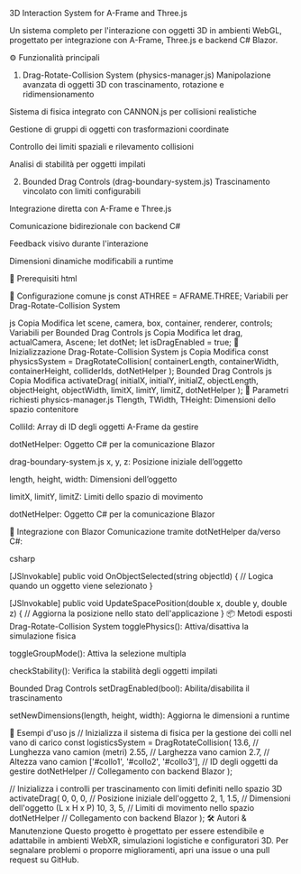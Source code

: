 3D Interaction System for A-Frame and Three.js


Un sistema completo per l'interazione con oggetti 3D in ambienti WebGL, progettato per integrazione con A-Frame, Three.js e backend C# Blazor.

⚙️ Funzionalità principali
1. Drag-Rotate-Collision System (physics-manager.js)
Manipolazione avanzata di oggetti 3D con trascinamento, rotazione e ridimensionamento

Sistema di fisica integrato con CANNON.js per collisioni realistiche

Gestione di gruppi di oggetti con trasformazioni coordinate

Controllo dei limiti spaziali e rilevamento collisioni

Analisi di stabilità per oggetti impilati

2. Bounded Drag Controls (drag-boundary-system.js)
Trascinamento vincolato con limiti configurabili

Integrazione diretta con A-Frame e Three.js

Comunicazione bidirezionale con backend C#

Feedback visivo durante l'interazione

Dimensioni dinamiche modificabili a runtime

🔧 Prerequisiti
html
<!-- Librerie richieste -->
<script src="https://aframe.io/releases/1.5.0/aframe.min.js"></script>
<script src="https://unpkg.com/aframe-orbit-controls@1.3.2/dist/aframe-orbit-controls.min.js"></script>
<script src="https://cdnjs.cloudflare.com/ajax/libs/cannon.js/0.6.2/cannon.min.js"></script>
<script src="https://cdn.jsdelivr.net/npm/three@0.135.0/examples/js/controls/DragControls.js"></script>
<script src="https://cdn.jsdelivr.net/npm/three@0.135.0/examples/js/controls/OrbitControls.js"></script>
<script src="https://cdn.jsdelivr.net/npm/three@0.135.0/examples/js/controls/TransformControls.js"></script>

<!-- Per il sistema fisico avanzato -->
<script src="physics-manager.js"></script>

<!-- Per i controlli di trascinamento vincolato -->
<script src="drag-boundary-system.js"></script>
🧠 Configurazione comune
js
const ATHREE = AFRAME.THREE;
Variabili per Drag-Rotate-Collision System

js
Copia
Modifica
let scene, camera, box, container, renderer, controls;
Variabili per Bounded Drag Controls
js
Copia
Modifica
let drag, actualCamera, Ascene;
let dotNet;
let isDragEnabled = true;
🚀 Inizializzazione
Drag-Rotate-Collision System
js
Copia
Modifica
const physicsSystem = DragRotateCollision(
  containerLength, 
  containerWidth, 
  containerHeight, 
  colliderIds, 
  dotNetHelper
);
Bounded Drag Controls
js
Copia
Modifica
activateDrag(
  initialX, initialY, initialZ,
  objectLength, objectHeight, objectWidth,
  limitX, limitY, limitZ,
  dotNetHelper
);
🧾 Parametri richiesti
physics-manager.js
Tlength, TWidth, THeight: Dimensioni dello spazio contenitore

ColliId: Array di ID degli oggetti A-Frame da gestire

dotNetHelper: Oggetto C# per la comunicazione Blazor

drag-boundary-system.js
x, y, z: Posizione iniziale dell’oggetto

length, height, width: Dimensioni dell’oggetto

limitX, limitY, limitZ: Limiti dello spazio di movimento

dotNetHelper: Oggetto C# per la comunicazione Blazor

🔁 Integrazione con Blazor
Comunicazione tramite dotNetHelper da/verso C#:

csharp

[JSInvokable]
public void OnObjectSelected(string objectId)
{
    // Logica quando un oggetto viene selezionato
}

[JSInvokable]
public void UpdateSpacePosition(double x, double y, double z)
{
    // Aggiorna la posizione nello stato dell'applicazione
}
📦 Metodi esposti
Drag-Rotate-Collision System
togglePhysics(): Attiva/disattiva la simulazione fisica

toggleGroupMode(): Attiva la selezione multipla

checkStability(): Verifica la stabilità degli oggetti impilati

Bounded Drag Controls
setDragEnabled(bool): Abilita/disabilita il trascinamento

setNewDimensions(length, height, width): Aggiorna le dimensioni a runtime

🧪 Esempi d'uso
js
// Inizializza il sistema di fisica per la gestione dei colli nel vano di carico
const logisticsSystem = DragRotateCollision(
  13.6,  // Lunghezza vano camion (metri)
  2.55,  // Larghezza vano camion
  2.7,   // Altezza vano camion
  ['#collo1', '#collo2', '#collo3'],  // ID degli oggetti da gestire
  dotNetHelper  // Collegamento con backend Blazor
);

// Inizializza i controlli per trascinamento con limiti definiti nello spazio 3D
activateDrag(
  0, 0, 0,        // Posizione iniziale dell'oggetto
  2, 1, 1.5,      // Dimensioni dell'oggetto (L x H x P)
  10, 3, 5,       // Limiti di movimento nello spazio
  dotNetHelper    // Collegamento con backend Blazor
);
🛠️ Autori & Manutenzione
Questo progetto è progettato per essere estendibile e adattabile in ambienti WebXR, simulazioni logistiche e configuratori 3D.
Per segnalare problemi o proporre miglioramenti, apri una issue o una pull request su GitHub.
